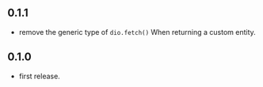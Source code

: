 ## 0.1.1

* remove the generic type of `dio.fetch()` When returning a custom entity.

## 0.1.0

* first release.
